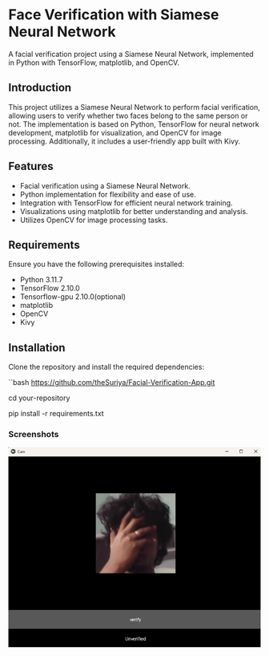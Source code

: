 # Face Verification with Siamese Neural Network

A facial verification project using a Siamese Neural Network, implemented in Python with TensorFlow, matplotlib, and OpenCV.


## Introduction

This project utilizes a Siamese Neural Network to perform facial verification, allowing users to verify whether two faces belong to the same person or not. The implementation is based on Python, TensorFlow for neural network development, matplotlib for visualization, and OpenCV for image processing. Additionally, it includes a user-friendly app built with Kivy.

## Features

- Facial verification using a Siamese Neural Network.
- Python implementation for flexibility and ease of use.
- Integration with TensorFlow for efficient neural network training.
- Visualizations using matplotlib for better understanding and analysis.
- Utilizes OpenCV for image processing tasks.

## Requirements

Ensure you have the following prerequisites installed:

- Python 3.11.7
- TensorFlow 2.10.0
- Tensorflow-gpu 2.10.0(optional)
- matplotlib 
- OpenCV
- Kivy 
  

## Installation

Clone the repository and install the required dependencies:

  ``bash
  https://github.com/theSuriya/Facial-Verification-App.git

  cd your-repository

  pip install -r requirements.txt

### Screenshots

![App Screenshot](app.png)


